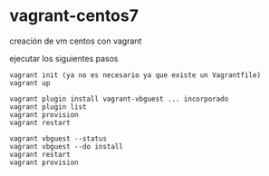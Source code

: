 # vagrant-centos7

creación de vm centos con vagrant

ejecutar los siguientes pasos

    vagrant init (ya no es necesario ya que existe un Vagrantfile)
    vagrant up

    vagrant plugin install vagrant-vbguest ... incorporado 
    vagrant plugin list
    vagrant provision
    vagrant restart

    vagrant vbguest --status
    vagrant vbguest --do install
    vagrant restart
    vagrant provision
